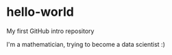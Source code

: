# hello-world
My first GitHub intro repository

I'm a mathematician, trying to become a data scientist :)
